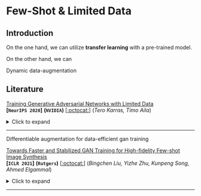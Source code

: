 # Few-Shot & Limited Data



## Introduction

On the one hand, we can utilize **transfer learning** with a pre-trained model.

On the other hand, we can 

Dynamic data-augmentation





## Literature

[Training Generative Adversarial Networks with Limited Data](https://arxiv.org/abs/2006.06676)  
**[`NeurIPS 2020`]** **(`NVIDIA`)** [[:octocat:](https://github.com/NVlabs/stylegan2-ada)] (*Tero Karras, Timo Aila*)

<details><summary>Click to expand</summary><p>


**Summary**

> Training generative adversarial networks (GAN) using too little data typically leads to discriminator overfitting, causing training to diverge




</p></details>

---

Differentiable augmentation for data-efficient gan training



[Towards Faster and Stabilized GAN Training for High-fidelity Few-shot Image Synthesis](https://arxiv.org/pdf/2101.04775.pdf)  
**[`ICLR 2021`]** **(`Rutgers`)** [[:octocat:](https://github.com/odegeasslbc/FastGAN-pytorch)] (*Bingchen Liu, Yizhe Zhu, Kunpeng Song, Ahmed Elgammal*)
<details><summary>Click to expand</summary><p>


**Summary**

> Use a skip-layer channel-wise excitation module and a self-supervised discriminator trained as a feature-encoder.

</p></details>

---